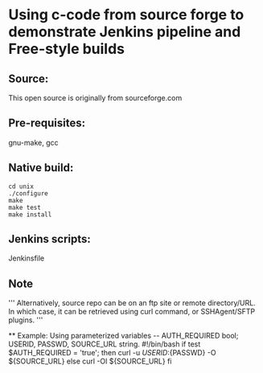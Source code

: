 # Using c-code from source forge to demonstrate Jenkins pipeline and Free-style builds #
## Source: 
This open source is originally from sourceforge.com

## Pre-requisites: 
gnu-make, gcc
## Native build:
	cd unix
	./configure
	make
	make test
	make install

## Jenkins scripts: 
Jenkinsfile

## Note
'''
Alternatively, source repo can be on an ftp site or remote directory/URL.
In which case, it can be retrieved using curl command, or SSHAgent/SFTP plugins.
'''

** Example:  Using parameterized variables --  AUTH_REQUIRED bool; USERID, PASSWD, SOURCE_URL string.
	#!/bin/bash
	if test $AUTH_REQUIRED = 'true'; then
            curl -u ${USERID}:${PASSWD} -O ${SOURCE_URL}
        else
            curl -Ol ${SOURCE_URL}
        fi

